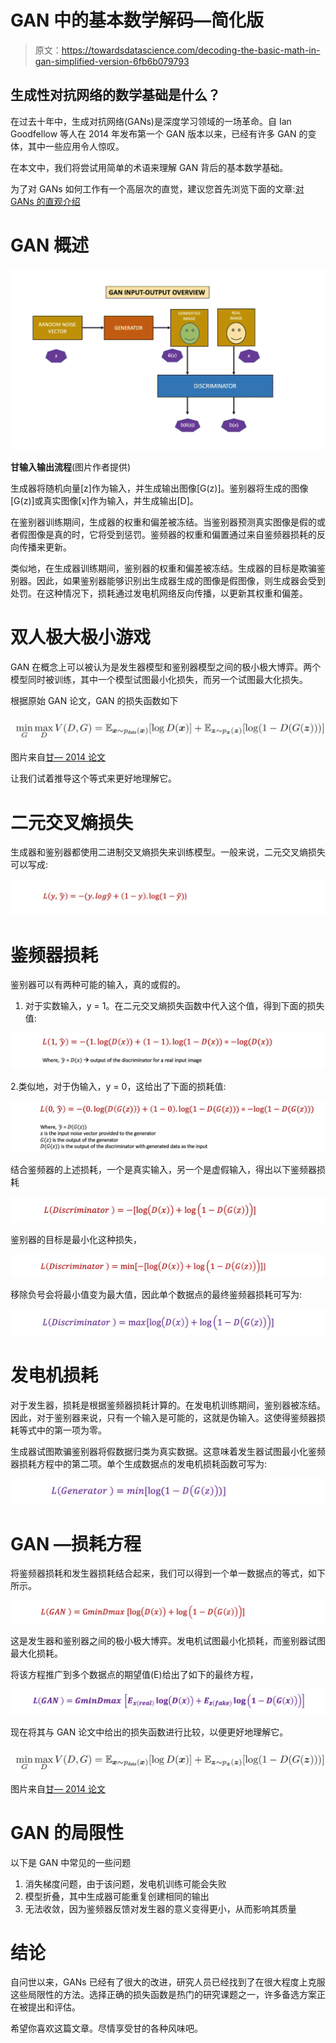 # GAN 中的基本数学解码—简化版

> 原文：<https://towardsdatascience.com/decoding-the-basic-math-in-gan-simplified-version-6fb6b079793>

## 生成性对抗网络的数学基础是什么？

在过去十年中，生成对抗网络(GANs)是深度学习领域的一场革命。自 Ian Goodfellow 等人在 2014 年发布第一个 GAN 版本以来，已经有许多 GAN 的变体，其中一些应用令人惊叹。

在本文中，我们将尝试用简单的术语来理解 GAN 背后的基本数学基础。

为了对 GANs 如何工作有一个高层次的直觉，建议您首先浏览下面的文章:[对 GANs 的直观介绍](https://lakshmi1212.medium.com/intuitive-introduction-to-generative-adversarial-networks-gans-230e76f973a9)

# GAN 概述

![](img/3311e7d730a29b2c6524ba45cef196fc.png)

**甘输入输出流程**(图片作者提供)

生成器将随机向量[z]作为输入，并生成输出图像[G(z)]。鉴别器将生成的图像[G(z)]或真实图像[x]作为输入，并生成输出[D]。

在鉴别器训练期间，生成器的权重和偏差被冻结。当鉴别器预测真实图像是假的或者假图像是真的时，它将受到惩罚。鉴频器的权重和偏置通过来自鉴频器损耗的反向传播来更新。

类似地，在生成器训练期间，鉴别器的权重和偏差被冻结。生成器的目标是欺骗鉴别器。因此，如果鉴别器能够识别出生成器生成的图像是假图像，则生成器会受到处罚。在这种情况下，损耗通过发电机网络反向传播，以更新其权重和偏差。

# 双人极大极小游戏

GAN 在概念上可以被认为是发生器模型和鉴别器模型之间的极小极大博弈。两个模型同时被训练，其中一个模型试图最小化损失，而另一个试图最大化损失。

根据原始 GAN 论文，GAN 的损失函数如下

![](img/4fb02487f9738117bdd93776fe3738a0.png)

图片来自[甘— 2014 论文](https://arxiv.org/abs/1406.2661)

让我们试着推导这个等式来更好地理解它。

# 二元交叉熵损失

生成器和鉴别器都使用二进制交叉熵损失来训练模型。一般来说，二元交叉熵损失可以写成:

![](img/0a9ddeccbb1e23e76bad86f11727230a.png)

# 鉴频器损耗

鉴别器可以有两种可能的输入，真的或假的。

1.  对于实数输入，y = 1。在二元交叉熵损失函数中代入这个值，得到下面的损失值:

![](img/516d4cb40ccc4f1feeeb2621a3ddb625.png)

2.类似地，对于伪输入，y = 0，这给出了下面的损耗值:

![](img/ce498ab89aaf96e199d25bd0c65a5ee1.png)

结合鉴频器的上述损耗，一个是真实输入，另一个是虚假输入，得出以下鉴频器损耗

![](img/a9a7f8409bf350c4c3115f9b5c56c9bf.png)

鉴别器的目标是最小化这种损失，

![](img/3d4fd1398470fa7f6b431c25fd3447ec.png)

移除负号会将最小值变为最大值，因此单个数据点的最终鉴频器损耗可写为:

![](img/1081daa8d0bb4f2eb520ab2d5abea52b.png)

# 发电机损耗

对于发生器，损耗是根据鉴频器损耗计算的。在发电机训练期间，鉴别器被冻结。因此，对于鉴别器来说，只有一个输入是可能的，这就是伪输入。这使得鉴频器损耗等式中的第一项为零。

生成器试图欺骗鉴别器将假数据归类为真实数据。这意味着发生器试图最小化鉴频器损耗方程中的第二项。单个生成数据点的发电机损耗函数可写为:

![](img/726a86e76197e78c7fa83e5e1000fabf.png)

# GAN —损耗方程

将鉴频器损耗和发生器损耗结合起来，我们可以得到一个单一数据点的等式，如下所示。

![](img/f2fced6b3d20034495976a57d6a9091b.png)

这是发生器和鉴别器之间的极小极大博弈。发电机试图最小化损耗，而鉴别器试图最大化损耗。

将该方程推广到多个数据点的期望值(E)给出了如下的最终方程，

![](img/5c84aaeccb4032dd45901dfd55535bbe.png)

现在将其与 GAN 论文中给出的损失函数进行比较，以便更好地理解它。

![](img/4fb02487f9738117bdd93776fe3738a0.png)

图片来自[甘— 2014 论文](https://arxiv.org/abs/1406.2661)

# GAN 的局限性

以下是 GAN 中常见的一些问题

1.  消失梯度问题，由于该问题，发电机训练可能会失败
2.  模型折叠，其中生成器可能重复创建相同的输出
3.  无法收敛，因为鉴频器反馈对发生器的意义变得更小，从而影响其质量

# 结论

自问世以来，GANs 已经有了很大的改进，研究人员已经找到了在很大程度上克服这些局限性的方法。选择正确的损失函数是热门的研究课题之一，许多备选方案正在被提出和评估。

希望你喜欢这篇文章。尽情享受甘的各种风味吧。